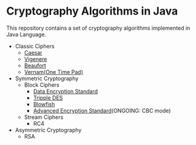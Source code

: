 # Cryptography Algorithms in Java
This repository contains a set of cryptography algorithms implemented in Java Language.
- Classic Ciphers
  - [Caesar](https://github.com/fahdarhalai/CryptographyJava/blob/master/Cryptography/src/ClassicCiphers/Caesar.java)
  - [Vigenere](https://github.com/fahdarhalai/CryptographyJava/blob/master/Cryptography/src/ClassicCiphers/Vigenere.java)
  - [Beaufort](https://github.com/fahdarhalai/CryptographyJava/blob/master/Cryptography/src/ClassicCiphers/Beaufort.java)
  - [Vernam(One Time Pad)](https://github.com/fahdarhalai/CryptographyJava/blob/master/Cryptography/src/ClassicCiphers/OTP.java)
- Symmetric Cryptography
  - Block Ciphers
    - [Data Encryption Standard](https://github.com/fahdarhalai/CryptographyJava/blob/master/Cryptography/src/SymmetricCryptography/DES.java)
    - [Tripple DES](https://github.com/fahdarhalai/CryptographyJava/blob/master/Cryptography/src/SymmetricCryptography/TripleDES.java)
    - [Blowfish](https://github.com/fahdarhalai/CryptographyJava/blob/master/Cryptography/src/SymmetricCryptography/Blowfish.java)
    - [Advanced Encryption Standard](https://github.com/fahdarhalai/CryptographyJava/blob/master/Cryptography/src/SymmetricCryptography/AES.java)(ONGOING: CBC mode)
  - Stream Ciphers
    - RC4
- Asymmetric Cryptography
  - RSA

